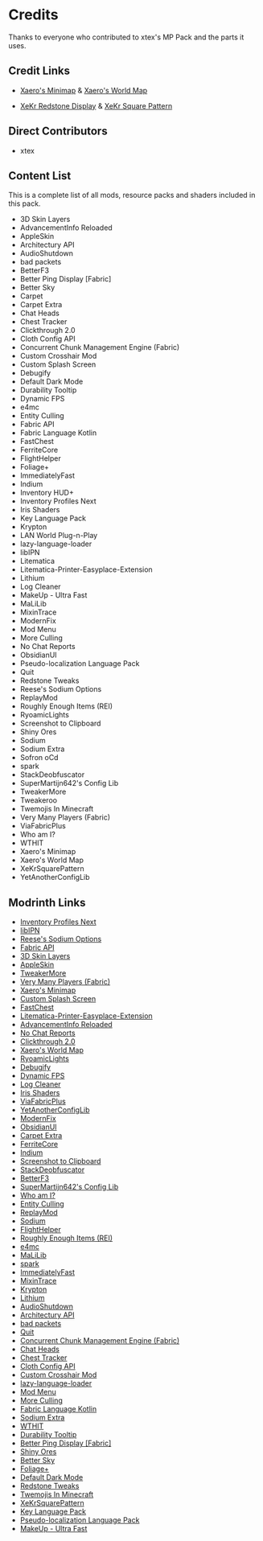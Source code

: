 # Credits

Thanks to everyone who contributed to xtex's MP Pack and the parts it uses.

## Credit Links

- [Xaero's Minimap](https://modrinth.com/mod/xaeros-minimap) & [Xaero's World Map](https://modrinth.com/mod/xaeros-world-map)

- [XeKr Redstone Display](https://modrinth.com/resourcepack/xk-redstone-display) & [XeKr Square Pattern](https://modrinth.com/resourcepack/xekrsquarepattern)

## Direct Contributors

<!--BEGIN CONTRIBUTORS LIST-->

- xtex

<!--END CONTRIBUTORS LIST-->

## Content List

This is a complete list of all mods, resource packs and shaders included in this pack.

<!--BEGIN MOD LIST-->

- 3D Skin Layers
- AdvancementInfo Reloaded
- AppleSkin
- Architectury API
- AudioShutdown
- bad packets
- BetterF3
- Better Ping Display [Fabric]
- Better Sky
- Carpet
- Carpet Extra
- Chat Heads
- Chest Tracker
- Clickthrough 2.0
- Cloth Config API
- Concurrent Chunk Management Engine (Fabric)
- Custom Crosshair Mod
- Custom Splash Screen
- Debugify
- Default Dark Mode
- Durability Tooltip
- Dynamic FPS
- e4mc
- Entity Culling
- Fabric API
- Fabric Language Kotlin
- FastChest
- FerriteCore
- FlightHelper
- Foliage+
- ImmediatelyFast
- Indium
- Inventory HUD+
- Inventory Profiles Next
- Iris Shaders
- Key Language Pack
- Krypton
- LAN World Plug-n-Play
- lazy-language-loader
- libIPN
- Litematica
- Litematica-Printer-Easyplace-Extension
- Lithium
- Log Cleaner
- MakeUp - Ultra Fast
- MaLiLib
- MixinTrace
- ModernFix
- Mod Menu
- More Culling
- No Chat Reports
- ObsidianUI
- Pseudo-localization Language Pack
- Quit
- Redstone Tweaks
- Reese's Sodium Options
- ReplayMod
- Roughly Enough Items (REI)
- RyoamicLights
- Screenshot to Clipboard
- Shiny Ores
- Sodium
- Sodium Extra
- Sofron oCd
- spark
- StackDeobfuscator
- SuperMartijn642's Config Lib
- TweakerMore
- Tweakeroo
- Twemojis In Minecraft
- Very Many Players (Fabric)
- ViaFabricPlus
- Who am I?
- WTHIT
- Xaero's Minimap
- Xaero's World Map
- XeKrSquarePattern
- YetAnotherConfigLib

<!--END MOD LIST-->

## Modrinth Links

<!--BEGIN MR LINKS LIST-->

- [Inventory Profiles Next](https://modrinth.com/mod/O7RBXm3n)
- [libIPN](https://modrinth.com/mod/onSQdWhM)
- [Reese's Sodium Options](https://modrinth.com/mod/Bh37bMuy)
- [Fabric API](https://modrinth.com/mod/P7dR8mSH)
- [3D Skin Layers](https://modrinth.com/mod/zV5r3pPn)
- [AppleSkin](https://modrinth.com/mod/EsAfCjCV)
- [TweakerMore](https://modrinth.com/mod/GBeCx05I)
- [Very Many Players (Fabric)](https://modrinth.com/mod/wnEe9KBa)
- [Xaero's Minimap](https://modrinth.com/mod/1bokaNcj)
- [Custom Splash Screen](https://modrinth.com/mod/BwFQLeCh)
- [FastChest](https://modrinth.com/mod/WNcgffMw)
- [Litematica-Printer-Easyplace-Extension](https://modrinth.com/mod/ITCqumHN)
- [AdvancementInfo Reloaded](https://modrinth.com/mod/tLuRLqpa)
- [No Chat Reports](https://modrinth.com/mod/qQyHxfxd)
- [Clickthrough 2.0](https://modrinth.com/mod/ERHOxvaH)
- [Xaero's World Map](https://modrinth.com/mod/NcUtCpym)
- [RyoamicLights](https://modrinth.com/mod/reCfnRvJ)
- [Debugify](https://modrinth.com/mod/QwxR6Gcd)
- [Dynamic FPS](https://modrinth.com/mod/LQ3K71Q1)
- [Log Cleaner](https://modrinth.com/mod/hwRo6mwQ)
- [Iris Shaders](https://modrinth.com/mod/YL57xq9U)
- [ViaFabricPlus](https://modrinth.com/mod/rIC2XJV4)
- [YetAnotherConfigLib](https://modrinth.com/mod/1eAoo2KR)
- [ModernFix](https://modrinth.com/mod/nmDcB62a)
- [ObsidianUI](https://modrinth.com/mod/E0L8mfJZ)
- [Carpet Extra](https://modrinth.com/mod/VX3TgwQh)
- [FerriteCore](https://modrinth.com/mod/uXXizFIs)
- [Indium](https://modrinth.com/mod/Orvt0mRa)
- [Screenshot to Clipboard](https://modrinth.com/mod/1KiJRrTg)
- [StackDeobfuscator](https://modrinth.com/mod/NusMqsjF)
- [BetterF3](https://modrinth.com/mod/8shC1gFX)
- [SuperMartijn642's Config Lib](https://modrinth.com/mod/LN9BxssP)
- [Who am I?](https://modrinth.com/mod/CcxcmoLQ)
- [Entity Culling](https://modrinth.com/mod/NNAgCjsB)
- [ReplayMod](https://modrinth.com/mod/Nv2fQJo5)
- [Sodium](https://modrinth.com/mod/AANobbMI)
- [FlightHelper](https://modrinth.com/mod/1yyNJogn)
- [Roughly Enough Items (REI)](https://modrinth.com/mod/nfn13YXA)
- [e4mc](https://modrinth.com/mod/qANg5Jrr)
- [MaLiLib](https://modrinth.com/mod/GcWjdA9I)
- [spark](https://modrinth.com/mod/l6YH9Als)
- [ImmediatelyFast](https://modrinth.com/mod/5ZwdcRci)
- [MixinTrace](https://modrinth.com/mod/sGmHWmeL)
- [Krypton](https://modrinth.com/mod/fQEb0iXm)
- [Lithium](https://modrinth.com/mod/gvQqBUqZ)
- [AudioShutdown](https://modrinth.com/mod/cSJudN5h)
- [Architectury API](https://modrinth.com/mod/lhGA9TYQ)
- [bad packets](https://modrinth.com/mod/ftdbN0KK)
- [Quit](https://modrinth.com/mod/bcIar9jW)
- [Concurrent Chunk Management Engine (Fabric)](https://modrinth.com/mod/VSNURh3q)
- [Chat Heads](https://modrinth.com/mod/Wb5oqrBJ)
- [Chest Tracker](https://modrinth.com/mod/ni4SrKmq)
- [Cloth Config API](https://modrinth.com/mod/9s6osm5g)
- [Custom Crosshair Mod](https://modrinth.com/mod/o1tyE5vJ)
- [lazy-language-loader](https://modrinth.com/mod/Nz0RSWrF)
- [Mod Menu](https://modrinth.com/mod/mOgUt4GM)
- [More Culling](https://modrinth.com/mod/51shyZVL)
- [Fabric Language Kotlin](https://modrinth.com/mod/Ha28R6CL)
- [Sodium Extra](https://modrinth.com/mod/PtjYWJkn)
- [WTHIT](https://modrinth.com/mod/6AQIaxuO)
- [Durability Tooltip](https://modrinth.com/mod/smUP7V3r)
- [Better Ping Display [Fabric]](https://modrinth.com/mod/MS1ZMyR7)
- [Shiny Ores](https://modrinth.com/mod/oYrEfh82)
- [Better Sky](https://modrinth.com/mod/Zrixe2pD)
- [Foliage+](https://modrinth.com/mod/kXiPMJsD)
- [Default Dark Mode](https://modrinth.com/mod/6SLU7tS5)
- [Redstone Tweaks](https://modrinth.com/mod/RvfAlf4Z)
- [Twemojis In Minecraft](https://modrinth.com/mod/WdYcUVh8)
- [XeKrSquarePattern](https://modrinth.com/mod/rq4lDGdf)
- [Key Language Pack](https://modrinth.com/mod/QCLPvYpB)
- [Pseudo-localization Language Pack](https://modrinth.com/mod/oZcsj8Sx)
- [MakeUp - Ultra Fast](https://modrinth.com/mod/izsIPI7a)

<!--END MR LINKS LIST-->

